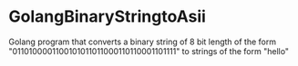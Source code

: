 # GolangBinaryStringtoAsii
Golang program that converts a binary string of 8 bit length of the form "0110100001100101011011000110110001101111" to strings of the form "hello"


